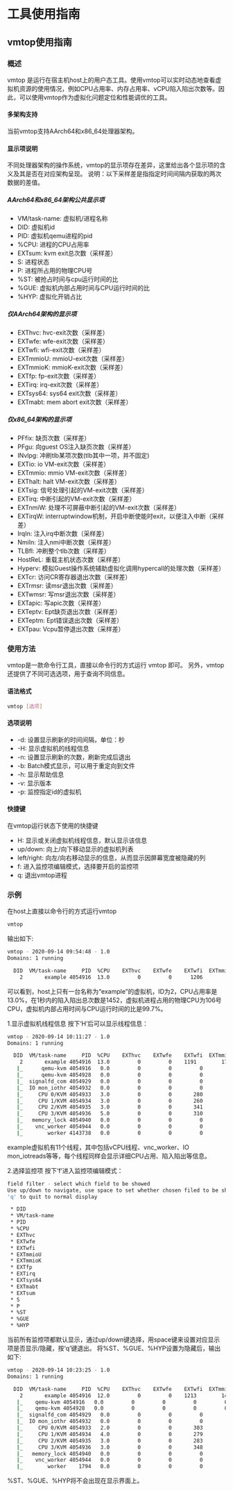 # 工具使用指南

## vmtop使用指南

### 概述

vmtop 是运行在宿主机host上的用户态工具。使用vmtop可以实时动态地查看虚拟机资源的使用情况，例如CPU占用率、内存占用率、vCPU陷入陷出次数等。因此，可以使用vmtop作为虚拟化问题定位和性能调优的工具。

#### 多架构支持

当前vmtop支持AArch64和x86_64处理器架构。

#### 显示项说明

不同处理器架构的操作系统，vmtop的显示项存在差异，这里给出各个显示项的含义及其是否在对应架构呈现。
说明：以下采样差是指指定时间间隔内获取的两次数据的差值。

##### **AArch64和x86_64架构公共显示项**

- VM/task-name: 虚拟机/进程名称
- DID: 虚拟机id
- PID: 虚拟机qemu进程的pid
- %CPU: 进程的CPU占用率
- EXTsum: kvm exit总次数（采样差）
- S: 进程状态
- P: 进程所占用的物理CPU号
- %ST: 被抢占时间与cpu运行时间的比
- %GUE: 虚拟机内部占用时间与CPU运行时间的比
- %HYP: 虚拟化开销占比

##### 仅AArch64架构的显示项

- EXThvc: hvc-exit次数（采样差）
- EXTwfe: wfe-exit次数（采样差）
- EXTwfi: wfi-exit次数（采样差）
- EXTmmioU: mmioU-exit次数（采样差）
- EXTmmioK: mmioK-exit次数（采样差）
- EXTfp: fp-exit次数（采样差）
- EXTirq: irq-exit次数（采样差）
- EXTsys64: sys64 exit次数（采样差）
- EXTmabt: mem abort exit次数（采样差）

##### 仅x86_64架构的显示项

- PFfix: 缺页次数（采样差）
- PFgu: 向guest OS注入缺页次数（采样差）
- INvlpg: 冲刷tlb某项次数(tlb其中一项，并不固定)
- EXTio: io VM-exit次数（采样差）
- EXTmmio: mmio VM-exit次数（采样差）
- EXThalt: halt VM-exit次数（采样差）
- EXTsig: 信号处理引起的VM-exit次数（采样差）
- EXTirq: 中断引起的VM-exit次数（采样差）
- EXTnmiW: 处理不可屏蔽中断引起的VM-exit次数（采样差）
- EXTirqW: interruptwindow机制，开启中断使能时exit，以便注入中断（采样差）
- IrqIn: 注入irq中断次数（采样差）
- NmiIn: 注入nmi中断次数（采样差）
- TLBfl: 冲刷整个tlb次数（采样差）
- HostReL: 重载主机状态次数（采样差）
- Hyperv: 模拟Guest操作系统辅助虚拟化调用hypercall的处理次数（采样差）
- EXTcr: 访问CR寄存器退出次数（采样差）
- EXTrmsr: 读msr退出次数（采样差）
- EXTwmsr: 写msr退出次数（采样差）
- EXTapic: 写apic次数（采样差）
- EXTeptv: Ept缺页退出次数（采样差）
- EXTeptm: Ept错误退出次数（采样差）
- EXTpau: Vcpu暂停退出次数（采样差）

### 使用方法

vmtop是一款命令行工具，直接以命令行的方式运行 vmtop 即可。
另外，vmtop还提供了不同可选选项，用于查询不同信息。

#### 语法格式

```sh
vmtop [选项]
```

#### 选项说明

- -d: 设置显示刷新的时间间隔，单位：秒
- -H: 显示虚拟机的线程信息
- -n: 设置显示刷新的次数，刷新完成后退出
- -b: Batch模式显示，可以用于重定向到文件
- -h: 显示帮助信息
- -v: 显示版本
- -p: 监控指定id的虚拟机

#### 快捷键

在vmtop运行状态下使用的快捷键

- H: 显示或关闭虚拟机线程信息，默认显示该信息
- up/down: 向上/向下移动显示的虚拟机列表
- left/right: 向左/向右移动显示的信息，从而显示因屏幕宽度被隐藏的列
- f: 进入监控项编辑模式，选择要开启的监控项
- q: 退出vmtop进程

### 示例

在host上直接以命令行的方式运行vmtop

```sh
vmtop
```

输出如下:

```sh
vmtop - 2020-09-14 09:54:48 - 1.0
Domains: 1 running

  DID  VM/task-name     PID  %CPU    EXThvc    EXTwfe    EXTwfi  EXTmmioU  EXTmmioK     EXTfp    EXTirq  EXTsys64   EXTmabt    EXTsum    S    P   %ST  %GUE  %HYP
    2       example 4054916  13.0         0         0      1206        10         0       144        62       174         0      1452    S  106   0.0  99.7  16.0
```

可以看到，host上只有一台名称为“example”的虚拟机，ID为2，CPU占用率是13.0%，在1秒内的陷入陷出总次数是1452，虚拟机进程占用的物理CPU为106号CPU，虚拟机内部占用时间与CPU运行时间的比是99.7%。

1.显示虚拟机线程信息
按下‘H’后可以显示线程信息：

```sh
vmtop - 2020-09-14 10:11:27 - 1.0
Domains: 1 running

  DID  VM/task-name     PID  %CPU    EXThvc    EXTwfe    EXTwfi  EXTmmioU  EXTmmioK     EXTfp    EXTirq  EXTsys64   EXTmabt    EXTsum    S    P   %ST  %GUE  %HYP
    2       example 4054916  13.0         0         0    1191        17         4       120        76       147         0      1435    S  119   0.0 123.7   4.0
   |_      qemu-kvm 4054916   0.0         0         0         0         0         0         0         0         0         0         0    S  119   0.0   0.0   0.0
   |_      qemu-kvm 4054928   0.0         0         0         0         0         0         0         0         0         0         0    S  119   0.0   0.0   0.0
   |_  signalfd_com 4054929   0.0         0         0         0         0         0         0         0         0         0         0    S  120   0.0   0.0   0.0
   |_  IO mon_iothr 4054932   0.0         0         0         0         0         0         0         0         0         0         0    S  117   0.0   0.0   0.0
   |_     CPU 0/KVM 4054933   3.0         0         0       280         6         4        28        19        41         0       350    S  105   0.0  27.9   0.0
   |_     CPU 1/KVM 4054934   3.0         0         0       260         0         0        16        12        36         0       308    S   31   0.0  20.0   0.0
   |_     CPU 2/KVM 4054935   3.0         0         0       341         0         0        44        20        26         0       387    R  108   0.0  27.9   4.0
   |_     CPU 3/KVM 4054936   5.0         0         0       310        11         0        32        25        44         0       390    S  103   0.0  47.9   0.0
   |_   memory_lock 4054940   0.0         0         0         0         0         0         0         0         0         0         0    S  126   0.0   0.0   0.0
   |_    vnc_worker 4054944   0.0         0         0         0         0         0         0         0         0         0         0    S  118   0.0   0.0   0.0
   |_        worker 4143738   0.0         0         0         0         0         0         0         0         0         0         0    S  120   0.0   0.0   0.0
```

example虚拟机有11个线程，其中包括vCPU线程、vnc_worker、IO mon_iotreads等等，每个线程同样会显示详细CPU占用、陷入陷出等信息。

2.选择监控项
按下‘f’进入监控项编辑模式：

```sh
field filter - select which field to be showed
Use up/down to navigate, use space to set whether chosen filed to be showed
'q' to quit to normal display

 * DID
 * VM/task-name
 * PID
 * %CPU
 * EXThvc
 * EXTwfe
 * EXTwfi
 * EXTmmioU
 * EXTmmioK
 * EXTfp
 * EXTirq
 * EXTsys64
 * EXTmabt
 * EXTsum
 * S
 * P
 * %ST
 * %GUE
 * %HYP
```

当前所有监控项都默认显示，通过up/down键选择，用space键来设置对应显示项是否显示/隐藏，按‘q’键退出。
将%ST、%GUE、%HYP设置为隐藏后，输出如下:

```sh
vmtop - 2020-09-14 10:23:25 - 1.0
Domains: 1 running

  DID  VM/task-name     PID  %CPU    EXThvc    EXTwfe    EXTwfi  EXTmmioU  EXTmmioK     EXTfp    EXTirq  EXTsys64   EXTmabt    EXTsum    S    P
    2       example 4054916  12.0         0         0    1213        14         1       144        68       168         0      1464    S  125
   |_    qemu-kvm 4054916   0.0         0         0         0         0         0         0         0         0         0         0    S  125
   |_    qemu-kvm 4054928   0.0         0         0         0         0         0         0         0         0         0         0    S  119
   |_  signalfd_com 4054929   0.0         0         0         0         0         0         0         0         0         0         0    S  120
   |_  IO mon_iothr 4054932   0.0         0         0         0         0         0         0         0         0         0         0    S  117
   |_     CPU 0/KVM 4054933   2.0         0         0       303         6         0        29        10        35         0       354    S   98
   |_     CPU 1/KVM 4054934   4.0         0         0       279         0         0        39        17        49         0       345    S    1
   |_     CPU 2/KVM 4054935   3.0         0         0       283         0         0        33        20        40         0       343    S  122
   |_     CPU 3/KVM 4054936   3.0         0         0       348         8         1        43        21        44         0       422    S  110
   |_   memory_lock 4054940   0.0         0         0         0         0         0         0         0         0         0         0    S  126
   |_    vnc_worker 4054944   0.0         0         0         0         0         0         0         0         0         0         0    S  118
   |_        worker    1794   0.0         0         0         0         0         0         0         0         0         0         0    S  126
```

%ST、%GUE、%HYP将不会出现在显示界面上。
